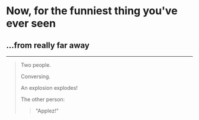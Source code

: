 # Now, for the funniest thing you've ever seen
## ...from really far away

---

> Two people.
> 
> Conversing.
> 
> An explosion explodes!
> 
> The other person:
>> "Applez!"
